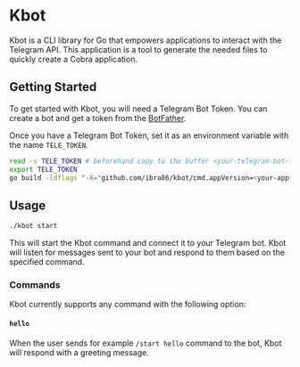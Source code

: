 # Kbot

Kbot is a CLI library for Go that empowers applications to interact with the Telegram API. This application is a tool to generate the needed files to quickly create a Cobra application.

## Getting Started

To get started with Kbot, you will need a Telegram Bot Token. You can create a bot and get a token from the [BotFather](https://t.me/BotFather).

Once you have a Telegram Bot Token, set it as an environment variable with the name `TELE_TOKEN`.

```sh
read -s TELE_TOKEN # beforehand copy to the buffer <your-telegram-bot-token>
export TELE_TOKEN
go build -ldflags "-X="github.com/ibra86/kbot/cmd.appVersion=<your-app-version>
```

## Usage

```sh
./kbot start
```

This will start the Kbot command and connect it to your Telegram bot. Kbot will listen for messages sent to your bot and respond to them based on the specified command.

### Commands

Kbot currently supports any command with the following option:

#### `hello`

When the user sends for example `/start hello` command to the bot, Kbot will respond with a greeting message.
